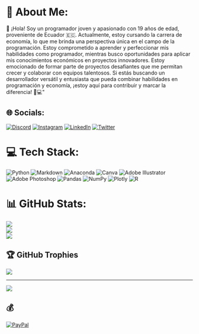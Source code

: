 # 💫 About Me:
👋 ¡Hola! Soy un programador joven y apasionado con 19 años de edad, proveniente de Ecuador 🇪🇨. Actualmente, estoy cursando la carrera de economía, lo que me brinda una perspectiva única en el campo de la programación. Estoy comprometido a aprender y perfeccionar mis habilidades como programador, mientras busco oportunidades para aplicar mis conocimientos económicos en proyectos innovadores. Estoy emocionado de formar parte de proyectos desafiantes que me permitan crecer y colaborar con equipos talentosos. Si estás buscando un desarrollador versátil y entusiasta que pueda combinar habilidades en programación y economía, ¡estoy aquí para contribuir y marcar la diferencia! 🚀💻"


## 🌐 Socials:
[![Discord](https://img.shields.io/badge/Discord-%237289DA.svg?logo=discord&logoColor=white)](https://discord.gg/layon0129) [![Instagram](https://img.shields.io/badge/Instagram-%23E4405F.svg?logo=Instagram&logoColor=white)](https://instagram.com/@layon0129) [![LinkedIn](https://img.shields.io/badge/LinkedIn-%230077B5.svg?logo=linkedin&logoColor=white)](https://linkedin.com/in/emilio-león-9879911a5) [![Twitter](https://img.shields.io/badge/Twitter-%231DA1F2.svg?logo=Twitter&logoColor=white)](https://twitter.com/@layon0129) 

# 💻 Tech Stack:
![Python](https://img.shields.io/badge/python-3670A0?style=flat&logo=python&logoColor=ffdd54) ![Markdown](https://img.shields.io/badge/markdown-%23000000.svg?style=flat&logo=markdown&logoColor=white) ![Anaconda](https://img.shields.io/badge/Anaconda-%2344A833.svg?style=flat&logo=anaconda&logoColor=white) ![Canva](https://img.shields.io/badge/Canva-%2300C4CC.svg?style=flat&logo=Canva&logoColor=white) ![Adobe Illustrator](https://img.shields.io/badge/adobeillustrator-%23FF9A00.svg?style=flat&logo=adobeillustrator&logoColor=white) ![Adobe Photoshop](https://img.shields.io/badge/adobephotoshop-%2331A8FF.svg?style=flat&logo=adobephotoshop&logoColor=white) ![Pandas](https://img.shields.io/badge/pandas-%23150458.svg?style=flat&logo=pandas&logoColor=white) ![NumPy](https://img.shields.io/badge/numpy-%23013243.svg?style=flat&logo=numpy&logoColor=white) ![Plotly](https://img.shields.io/badge/Plotly-%233F4F75.svg?style=flat&logo=plotly&logoColor=white) ![R](https://img.shields.io/badge/r-%23276DC3.svg?style=flat&logo=r&logoColor=white)
# 📊 GitHub Stats:
![](https://github-readme-stats.vercel.app/api?username=layon0129&theme=onedark&hide_border=false&include_all_commits=true&count_private=true)<br/>
![](https://github-readme-streak-stats.herokuapp.com/?user=layon0129&theme=onedark&hide_border=false)<br/>
![](https://github-readme-stats.vercel.app/api/top-langs/?username=layon0129&theme=onedark&hide_border=false&include_all_commits=true&count_private=true&layout=compact)

## 🏆 GitHub Trophies
![](https://github-profile-trophy.vercel.app/?username=layon0129&theme=onestar&no-frame=true&no-bg=false&margin-w=4)

---
[![](https://visitcount.itsvg.in/api?id=layon0129&icon=1&color=12)](https://visitcount.itsvg.in)

  ## 💰
  [![PayPal](https://img.shields.io/badge/PayPal-00457C?style=for-the-badge&logo=paypal&logoColor=white)](https://paypal.me/layon0129) 

  
<!-- Proudly created with GPRM ( https://gprm.itsvg.in ) -->
